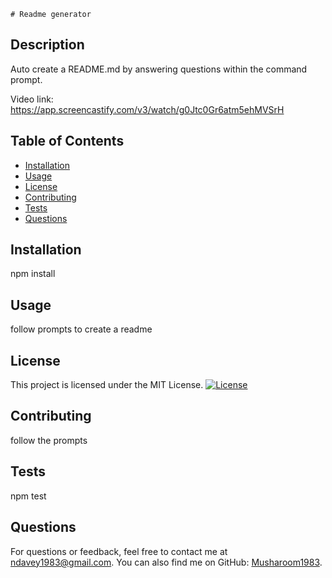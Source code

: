 
    # Readme generator

  ## Description
  Auto create a README.md by answering questions within the command prompt.

  Video link: https://app.screencastify.com/v3/watch/g0Jtc0Gr6atm5ehMVSrH

  ## Table of Contents
  - [Installation](#installation)
  - [Usage](#usage)
  - [License](#license)
  - [Contributing](#contributing)
  - [Tests](#tests)
  - [Questions](#questions)

  ## Installation
  npm install

  ## Usage
  follow prompts to create a readme

  ## License
  This project is licensed under the MIT License. [![License](https://img.shields.io/badge/License-MIT-blue.svg)](LICENSE)

  ## Contributing
  follow the prompts

  ## Tests
  npm test

  ## Questions
  For questions or feedback, feel free to contact me at ndavey1983@gmail.com. You can also find me on GitHub: [Musharoom1983](https://github.com/Musharoom1983).
  